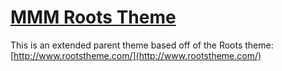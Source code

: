 # [MMM Roots Theme](http://www.mediamanifesto.com/)

This is an extended parent theme based off of the Roots theme: [http://www.rootstheme.com/](http://www.rootstheme.com/)
